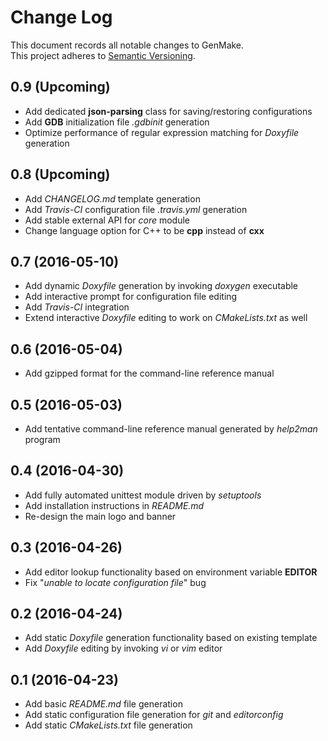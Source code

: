 # Change Log
This document records all notable changes to GenMake.  
This project adheres to [Semantic Versioning](http://semver.org/).

## 0.9 (Upcoming)
* Add dedicated **json-parsing** class for saving/restoring configurations
* Add **GDB** initialization file *.gdbinit* generation
* Optimize performance of regular expression matching for *Doxyfile* generation

## 0.8 (Upcoming)
* Add *CHANGELOG.md* template generation
* Add *Travis-CI* configuration file *.travis.yml* generation
* Add stable external API for *core* module
* Change language option for C++ to be **cpp** instead of **cxx**

## 0.7 (2016-05-10)
* Add dynamic *Doxyfile* generation by invoking *doxygen* executable
* Add interactive prompt for configuration file editing
* Add *Travis-CI* integration
* Extend interactive *Doxyfile* editing to work on *CMakeLists.txt* as well

## 0.6 (2016-05-04)
* Add gzipped format for the command-line reference manual

## 0.5 (2016-05-03)
* Add tentative command-line reference manual generated by *help2man* program

## 0.4 (2016-04-30)
* Add fully automated unittest module driven by *setuptools*
* Add installation instructions in *README.md*
* Re-design the main logo and banner

## 0.3 (2016-04-26)
* Add editor lookup functionality based on environment variable **EDITOR**
* Fix "*unable to locate configuration file*" bug

## 0.2 (2016-04-24)
* Add static *Doxyfile* generation functionality based on existing template
* Add *Doxyfile* editing by invoking *vi* or *vim* editor

## 0.1 (2016-04-23)
* Add basic *README.md* file generation
* Add static configuration file generation for *git* and *editorconfig*
* Add static *CMakeLists.txt* file generation

